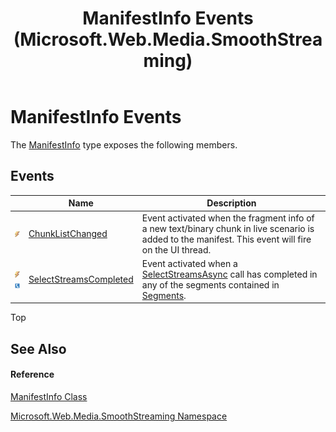 ﻿---
title: ManifestInfo Events (Microsoft.Web.Media.SmoothStreaming)
TOCTitle: ManifestInfo Events
ms:assetid: Events.T:Microsoft.Web.Media.SmoothStreaming.ManifestInfo
ms:mtpsurl: https://msdn.microsoft.com/en-us/library/microsoft.web.media.smoothstreaming.manifestinfo_events(v=VS.90)
ms:contentKeyID: 31469268
ms.date: 05/02/2012
mtps_version: v=VS.90
---

# ManifestInfo Events

The [ManifestInfo](manifestinfo-class-microsoft-web-media-smoothstreaming_1.md) type exposes the following members.

## Events

<table>
<thead>
<tr class="header">
<th> </th>
<th>Name</th>
<th>Description</th>
</tr>
</thead>
<tbody>
<tr class="odd">
<td><img src="images/Ff728249.pubevent(en-us,VS.90).gif" title="Public event" alt="Public event" /></td>
<td><a href="manifestinfo-chunklistchanged-event-microsoft-web-media-smoothstreaming_1.md">ChunkListChanged</a></td>
<td>Event activated when the fragment info of a new text/binary chunk in live scenario is added to the manifest. This event will fire on the UI thread.</td>
</tr>
<tr class="even">
<td><img src="images/Ff728249.pubevent(en-us,VS.90).gif" title="Public event" alt="Public event" /><img src="images/Ff728271.slMobile(en-us,VS.90).gif" title="Supported by Silverlight for Windows Phone" alt="Supported by Silverlight for Windows Phone" /></td>
<td><a href="manifestinfo-selectstreamscompleted-event-microsoft-web-media-smoothstreaming_1.md">SelectStreamsCompleted</a></td>
<td>Event activated when a <a href="segmentinfo-selectstreamsasync-method-microsoft-web-media-smoothstreaming_1.md">SelectStreamsAsync</a> call has completed in any of the segments contained in <a href="manifestinfo-segments-property-microsoft-web-media-smoothstreaming_1.md">Segments</a>.</td>
</tr>
</tbody>
</table>


Top

## See Also

#### Reference

[ManifestInfo Class](manifestinfo-class-microsoft-web-media-smoothstreaming_1.md)

[Microsoft.Web.Media.SmoothStreaming Namespace](microsoft-web-media-smoothstreaming-namespace_1.md)

